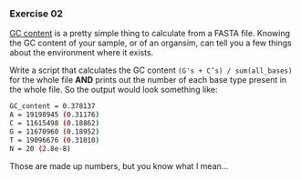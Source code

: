 ### Exercise 02

[GC content](https://en.wikipedia.org/wiki/GC-content) is a pretty simple thing to calculate from a FASTA file. Knowing the GC content of your sample, or of an organsim, can tell you a few things about the environment where it exists.

Write a script that calculates the GC content `(G's + C’s) / sum(all_bases)` for the whole file **AND** prints out the number of each base type present in the whole file. So the output would look something like:

```bash
GC_content = 0.378137
A = 19198945 (0.31176)
C = 11615498 (0.18862)
G = 11670960 (0.18952)
T = 19096676 (0.31010)
N = 20 (2.8e-8)
```

Those are made up numbers, but you know what I mean...
